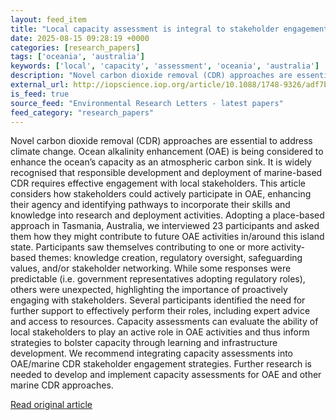 ```yaml
---
layout: feed_item
title: "Local capacity assessment is integral to stakeholder engagement for responsible marine carbon dioxide removal"
date: 2025-08-15 09:28:19 +0000
categories: [research_papers]
tags: ['oceania', 'australia']
keywords: ['local', 'capacity', 'assessment', 'oceania', 'australia']
description: "Novel carbon dioxide removal (CDR) approaches are essential to address climate change"
external_url: http://iopscience.iop.org/article/10.1088/1748-9326/adf7bf
is_feed: true
source_feed: "Environmental Research Letters - latest papers"
feed_category: "research_papers"
---
```


Novel carbon dioxide removal (CDR) approaches are essential to address climate change. Ocean alkalinity enhancement (OAE) is being considered to enhance the ocean’s capacity as an atmospheric carbon sink. It is widely recognised that responsible development and deployment of marine-based CDR requires effective engagement with local stakeholders. This article considers how stakeholders could actively participate in OAE, enhancing their agency and identifying pathways to incorporate their skills and knowledge into research and deployment activities. Adopting a place-based approach in Tasmania, Australia, we interviewed 23 participants and asked them how they might contribute to future OAE activities in/around this island state. Participants saw themselves contributing to one or more activity-based themes: knowledge creation, regulatory oversight, safeguarding values, and/or stakeholder networking. While some responses were predictable (i.e. government representatives adopting regulatory roles), others were unexpected, highlighting the importance of proactively engaging with stakeholders. Several participants identified the need for further support to effectively perform their roles, including expert advice and access to resources. Capacity assessments can evaluate the ability of local stakeholders to play an active role in OAE activities and thus inform strategies to bolster capacity through learning and infrastructure development. We recommend integrating capacity assessments into OAE/marine CDR stakeholder engagement strategies. Further research is needed to develop and implement capacity assessments for OAE and other marine CDR approaches.

[Read original article](http://iopscience.iop.org/article/10.1088/1748-9326/adf7bf)
